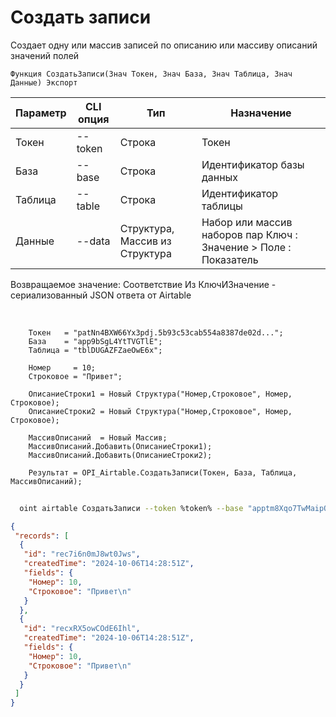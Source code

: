 ﻿---
sidebar_position: 3
---

# Создать записи
 Создает одну или массив записей по описанию или массиву описаний значений полей



`Функция СоздатьЗаписи(Знач Токен, Знач База, Знач Таблица, Знач Данные) Экспорт`

  | Параметр | CLI опция | Тип | Назначение |
  |-|-|-|-|
  | Токен | --token | Строка | Токен |
  | База | --base | Строка | Идентификатор базы данных |
  | Таблица | --table | Строка | Идентификатор таблицы |
  | Данные | --data | Структура, Массив из Структура | Набор или массив наборов пар Ключ : Значение > Поле : Показатель |

  
  Возвращаемое значение:   Соответствие Из КлючИЗначение - сериализованный JSON ответа от Airtable

<br/>




```bsl title="Пример кода"
    Токен   = "patNn4BXW66Yx3pdj.5b93c53cab554a8387de02d...";
    База    = "app9bSgL4YtTVGTlE";
    Таблица = "tblDUGAZFZaeOwE6x";

    Номер     = 10;
    Строковое = "Привет";

    ОписаниеСтроки1 = Новый Структура("Номер,Строковое", Номер, Строковое);
    ОписаниеСтроки2 = Новый Структура("Номер,Строковое", Номер, Строковое);

    МассивОписаний  = Новый Массив;
    МассивОписаний.Добавить(ОписаниеСтроки1);
    МассивОписаний.Добавить(ОписаниеСтроки2);

    Результат = OPI_Airtable.СоздатьЗаписи(Токен, База, Таблица, МассивОписаний);
```



```sh title="Пример команды CLI"
    
  oint airtable СоздатьЗаписи --token %token% --base "apptm8Xqo7TwMaipQ" --table "tbl9G4jVoTJpxYwSY" --data %data%

```

```json title="Результат"
{
 "records": [
  {
   "id": "rec7i6n0mJ8wt0Jws",
   "createdTime": "2024-10-06T14:28:51Z",
   "fields": {
    "Номер": 10,
    "Строковое": "Привет\n"
   }
  },
  {
   "id": "recxRX5owCOdE6Ihl",
   "createdTime": "2024-10-06T14:28:51Z",
   "fields": {
    "Номер": 10,
    "Строковое": "Привет\n"
   }
  }
 ]
}
```
